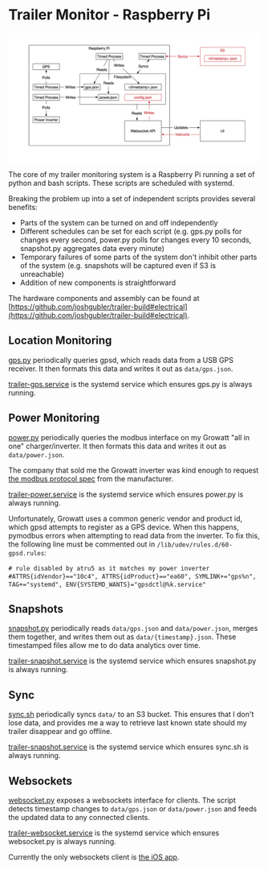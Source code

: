 # Trailer Monitor - Raspberry Pi

![Software component diagram](./doc/trailer-software.png)

The core of my trailer monitoring system is a Raspberry Pi running a set of python and bash scripts. These scripts are scheduled with systemd.

Breaking the problem up into a set of independent scripts provides several benefits:

* Parts of the system can be turned on and off independently
* Different schedules can be set for each script (e.g. gps.py polls for changes every second, power.py polls for changes every 10 seconds, snapshot.py aggregates data every minute)
* Temporary failures of some parts of the system don't inhibit other parts of the system (e.g. snapshots will be captured even if S3 is unreachable)
* Addition of new components is straightforward

The hardware components and assembly can be found at [https://github.com/joshgubler/trailer-build#electrical](https://github.com/joshgubler/trailer-build#electrical).

## Location Monitoring

[gps.py](./src/gps.py) periodically queries gpsd, which reads data from a USB GPS receiver. It then formats this data and writes it out as `data/gps.json`.

[trailer-gps.service](systemd/trailer-gps.service) is the systemd service which ensures gps.py is always running.

## Power Monitoring

[power.py](./src/power.py) periodically queries the modbus interface on my Growatt "all in one" charger/inverter. It then formats this data and writes it out as `data/power.json`.

The company that sold me the Growatt inverter was kind enough to request [the modbus protocol spec](./doc/growatt-modbus-protocol.pdf) from the manufacturer.

[trailer-power.service](./systemd/trailer-power.service) is the systemd service which ensures power.py is always running.

Unfortunately, Growatt uses a common generic vendor and product id, which gpsd attempts to register as a GPS device. When this happens, pymodbus errors when attempting to read data from the inverter. To fix this, the following line must be commented out in `/lib/udev/rules.d/60-gpsd.rules`:

```
# rule disabled by atru5 as it matches my power inverter
#ATTRS{idVendor}=="10c4", ATTRS{idProduct}=="ea60", SYMLINK+="gps%n", TAG+="systemd", ENV{SYSTEMD_WANTS}="gpsdctl@%k.service"
```

## Snapshots

[snapshot.py](./src/snapshot.py) periodically reads `data/gps.json` and `data/power.json`, merges them together, and writes them out as `data/{timestamp}.json`. These timestamped files allow me to do data analytics over time.

[trailer-snapshot.service](systemd/trailer-snapshot.service) is the systemd service which ensures snapshot.py is always running.

## Sync

[sync.sh](./src/sync.sh) periodically syncs `data/` to an S3 bucket. This ensures that I don't lose data, and provides me a way to retrieve last known state should my trailer disappear and go offline.

[trailer-snapshot.service](./systemd/trailer-sync.service) is the systemd service which ensures sync.sh is always running.

## Websockets

[websocket.py](./src/websocket.py) exposes a websockets interface for clients. The script detects timestamp changes to `data/gps.json` or `data/power.json` and feeds the updated data to any connected clients.

[trailer-websocket.service](./systemd/trailer-websocket.service) is the systemd service which ensures websocket.py is always running.

Currently the only websockets client is [the iOS app](https://github.com/joshgubler/trailer-monitor-ios).
